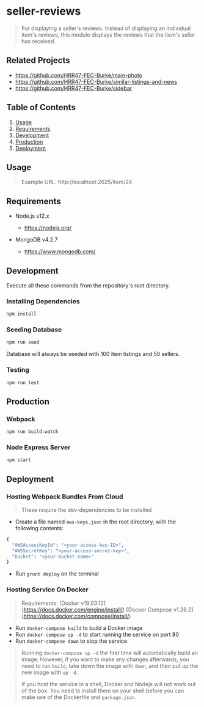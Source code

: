 # seller-reviews
> For displaying a seller's reviews. Instead of displaying an individual item's reviews, this module displays the reviews that the item's seller has received.

## Related Projects

  - https://github.com/HRR47-FEC-Burke/main-photo
  - https://github.com/HRR47-FEC-Burke/similar-listings-and-news
  - https://github.com/HRR47-FEC-Burke/sidebar
  
## Table of Contents

1. [Usage](#Usage)
2. [Requirements](#Requirements)
3. [Development](#Development)
4. [Production](#Production)
5. [Deployment](#Deployment)

## Usage
> Example URL: http://localhost:2625/item/24

## Requirements

- Node.js v12.x
  - https://nodejs.org/
  
- MongoDB v4.2.7
  - https://www.mongodb.com/
  
## Development

Execute all these commands from the repository's root directory.

### Installing Dependencies

```sh
npm install
```

### Seeding Database

```sh
npm run seed
```

Database will always be seeded with 100 item listings and 50 sellers.

### Testing

```sh
npm run test
```

## Production

### Webpack

```sh
npm run build:watch
```

### Node Express Server

```sh
npm start
```

## Deployment

### Hosting Webpack Bundles From Cloud
> These require the dev-dependencies to be installed

- Create a file named ```aws-keys.json``` in the root directory, with the following contents:
```sh
{
  "AWSAccessKeyId": "<your-access-key-ID>",
  "AWSSecretKey": "<your-access-secret-key>",
  "bucket": "<your-bucket-name>"
}
```

- Run ```grunt deploy``` on the terminal

### Hosting Service On Docker
> Requirements:
> [Docker v19.03.12] (https://docs.docker.com/engine/install/)
> [Docker Compose v1.26.2] (https://docs.docker.com/compose/install/)

- Run ```docker-compose build``` to build a Docker image
- Run ```docker-compose up -d``` to start running the service on port 80
- Run ```docker-compose down``` to stop the service

> Running ```docker-compose up -d``` the first time will automatically build an image.
> However, if you want to make any changes afterwards, you need to run ```build```,
> take down the image with ```down```, and then put up the new image with ```up -d```.

> If you host the service in a shell, Docker and Nodejs will not work out of the box.
> You need to install them on your shell before you can make use of the Dockerfile and ```package.json```.

